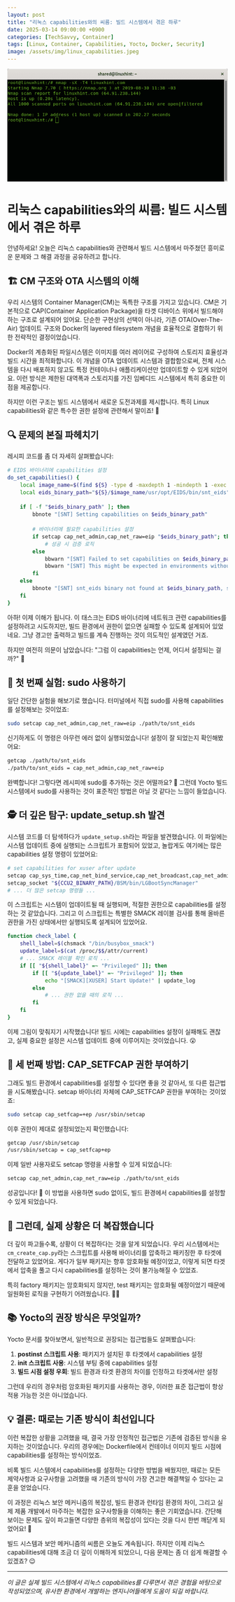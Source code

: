```yaml
---
layout: post
title: "리눅스 capabilities와의 씨름: 빌드 시스템에서 겪은 하루"
date: 2025-03-14 09:00:00 +0900
categories: [TechSavvy, Container]
tags: [Linux, Container, Capabilities, Yocto, Docker, Security]
image: /assets/img/linux_capabilities.jpeg
---
```


![Linux Capabilities](/assets/img/linux_capabilities.jpeg)

# 리눅스 capabilities와의 씨름: 빌드 시스템에서 겪은 하루

안녕하세요! 오늘은 리눅스 capabilities와 관련해서 빌드 시스템에서 마주쳤던 흥미로운 문제와 그 해결 과정을 공유하려고 합니다. 

## 🏗️ CM 구조와 OTA 시스템의 이해

우리 시스템의 Container Manager(CM)는 독특한 구조를 가지고 있습니다. CM은 기본적으로 CAP(Container Application Package)을 타겟 디바이스 위에서 빌드해야 하는 구조로 설계되어 있어요. 단순한 구현상의 선택이 아니라, 기존 OTA(Over-The-Air) 업데이트 구조와 Docker의 layered filesystem 개념을 효율적으로 결합하기 위한 전략적인 결정이었습니다.

Docker의 계층화된 파일시스템은 이미지를 여러 레이어로 구성하여 스토리지 효율성과 빌드 시간을 최적화합니다. 이 개념을 OTA 업데이트 시스템과 결합함으로써, 전체 시스템을 다시 배포하지 않고도 특정 컨테이너나 애플리케이션만 업데이트할 수 있게 되었어요. 이런 방식은 제한된 대역폭과 스토리지를 가진 임베디드 시스템에서 특히 중요한 이점을 제공합니다.

하지만 이런 구조는 빌드 시스템에서 새로운 도전과제를 제시합니다. 특히 Linux capabilities와 같은 특수한 권한 설정에 관련해서 말이죠! 🤔

## 🔍 문제의 본질 파헤치기

레시피 코드를 좀 더 자세히 살펴봤습니다:

```bash
# EIDS 바이너리에 capabilities 설정
do_set_capabilities() {
    local image_name=$(find ${S} -type d -maxdepth 1 -mindepth 1 -exec basename {} \;)
    local eids_binary_path="${S}/$image_name/usr/opt/EIDS/bin/snt_eids"
    
    if [ -f "$eids_binary_path" ]; then
        bbnote "[SNT] Setting capabilities on $eids_binary_path"
        
        # 바이너리에 필요한 capabilities 설정
        if setcap cap_net_admin,cap_net_raw=eip "$eids_binary_path"; then
            # 성공 시 검증 로직
        else
            bbwarn "[SNT] Failed to set capabilities on $eids_binary_path"
            bbwarn "[SNT] This might be expected in environments without CAP_SETFCAP permissions"
        fi
    else
        bbnote "[SNT] snt_eids binary not found at $eids_binary_path, skipping capability setting"
    fi
}
```

아하! 이제 이해가 됩니다. 이 태스크는 EIDS 바이너리에 네트워크 관련 capabilities를 설정하려고 시도하지만, 빌드 환경에서 권한이 없으면 실패할 수 있도록 설계되어 있었네요. 그냥 경고만 출력하고 빌드를 계속 진행하는 것이 의도적인 설계였던 거죠.

하지만 여전히 의문이 남았습니다: "그럼 이 capabilities는 언제, 어디서 설정되는 걸까?" 🧐

## 🧪 첫 번째 실험: sudo 사용하기

일단 간단한 실험을 해보기로 했습니다. 터미널에서 직접 sudo를 사용해 capabilities를 설정해보는 것이었죠:

```bash
sudo setcap cap_net_admin,cap_net_raw=eip ./path/to/snt_eids
```

신기하게도 이 명령은 아무런 에러 없이 실행되었습니다! 설정이 잘 되었는지 확인해봤어요:

```bash
getcap ./path/to/snt_eids
./path/to/snt_eids = cap_net_admin,cap_net_raw+eip
```

완벽합니다! 그렇다면 레시피에 sudo를 추가하는 것은 어떨까요? 🤔 그런데 Yocto 빌드 시스템에서 sudo를 사용하는 것이 표준적인 방법은 아닐 것 같다는 느낌이 들었습니다.

## 🕵️ 더 깊은 탐구: update_setup.sh 발견

시스템 코드를 더 탐색하다가 `update_setup.sh`라는 파일을 발견했습니다. 이 파일에는 시스템 업데이트 중에 실행되는 스크립트가 포함되어 있었고, 놀랍게도 여기에는 많은 capabilities 설정 명령이 있었어요:

```bash
# set capabilities for xuser after update
setcap cap_sys_time,cap_net_bind_service,cap_net_broadcast,cap_net_admin,cap_net_raw,cap_sys_resource=+eip ${CCU2_BINARY_PATH}/ApSysMgr/bin/LGSystemManager 2>&1 | update_log
setcap_socket "${CCU2_BINARY_PATH}/BSM/bin/LGBootSyncManager"
# ... 더 많은 setcap 명령들 ...
```

이 스크립트는 시스템이 업데이트될 때 실행되며, 적절한 권한으로 capabilities를 설정하는 것 같았습니다. 그리고 이 스크립트는 특별한 SMACK 레이블 검사를 통해 올바른 권한을 가진 상태에서만 실행되도록 설계되어 있었어요.

```bash
function check_label {
    shell_label=$(chsmack "/bin/busybox_smack")
    update_label=$(cat /proc/$$/attr/current)
    # ... SMACK 레이블 확인 로직 ...
    if [[ "${shell_label}" =~ "Privileged" ]]; then
        if [[ "${update_label}" =~ "Privileged" ]]; then
            echo "[SMACK][XUSER] Start Update!" | update_log
        else
            # ... 권한 없을 때의 로직 ...
        fi
    fi
}
```

이제 그림이 맞춰지기 시작했습니다! 빌드 시에는 capabilities 설정이 실패해도 괜찮고, 실제 중요한 설정은 시스템 업데이트 중에 이루어지는 것이었습니다. 😮

## 🔧 세 번째 방법: CAP_SETFCAP 권한 부여하기

그래도 빌드 환경에서 capabilities를 설정할 수 있다면 좋을 것 같아서, 또 다른 접근법을 시도해봤습니다. setcap 바이너리 자체에 CAP_SETFCAP 권한을 부여하는 것이었죠:

```bash
sudo setcap cap_setfcap=+ep /usr/sbin/setcap
```

이후 권한이 제대로 설정되었는지 확인했습니다:

```bash
getcap /usr/sbin/setcap
/usr/sbin/setcap = cap_setfcap+ep
```

이제 일반 사용자로도 setcap 명령을 사용할 수 있게 되었습니다:

```bash
setcap cap_net_admin,cap_net_raw=eip ./path/to/snt_eids
```

성공입니다! 🎉 이 방법을 사용하면 sudo 없이도, 빌드 환경에서 capabilities를 설정할 수 있게 되었습니다.

## 🤔 그런데, 실제 상황은 더 복잡했습니다

더 깊이 파고들수록, 상황이 더 복잡하다는 것을 알게 되었습니다. 우리 시스템에서는 `cm_create_cap.py`라는 스크립트를 사용해 바이너리를 압축하고 패키징한 후 타겟에 전달하고 있었어요. 게다가 일부 패키지는 향후 암호화될 예정이었고, 이렇게 되면 타겟에서 압축을 풀고 다시 capabilities를 설정하는 것이 불가능해질 수 있었죠.

특히 factory 패키지는 암호화되지 않지만, test 패키지는 암호화될 예정이었기 때문에 일원화된 로직을 구현하기 어려웠습니다. 😵‍💫

## 📚 Yocto의 권장 방식은 무엇일까?

Yocto 문서를 찾아보면서, 일반적으로 권장되는 접근법들도 살펴봤습니다:

1. **postinst 스크립트 사용**: 패키지가 설치된 후 타겟에서 capabilities 설정
2. **init 스크립트 사용**: 시스템 부팅 중에 capabilities 설정
3. **빌드 시점 설정 우회**: 빌드 환경과 타겟 환경의 차이를 인정하고 타겟에서만 설정

그런데 우리의 경우처럼 암호화된 패키지를 사용하는 경우, 이러한 표준 접근법이 항상 적용 가능한 것은 아니었습니다.

## 💡 결론: 때로는 기존 방식이 최선입니다

이런 복잡한 상황을 고려했을 때, 결국 가장 안정적인 접근법은 기존에 검증된 방식을 유지하는 것이었습니다. 우리의 경우에는 Dockerfile에서 컨테이너 이미지 빌드 시점에 capabilities를 설정하는 방식이었죠.

비록 빌드 시스템에서 capabilities를 설정하는 다양한 방법을 배웠지만, 때로는 모든 제약사항과 요구사항을 고려했을 때 기존의 방식이 가장 견고한 해결책일 수 있다는 교훈을 얻었습니다.

이 과정은 리눅스 보안 메커니즘의 복잡성, 빌드 환경과 런타임 환경의 차이, 그리고 실제 제품 개발에서 마주하는 복잡한 요구사항들을 이해하는 좋은 기회였습니다. 간단해 보이는 문제도 깊이 파고들면 다양한 층위의 복잡성이 있다는 것을 다시 한번 깨닫게 되었어요! 🧠

빌드 시스템과 보안 메커니즘의 씨름은 오늘도 계속됩니다. 하지만 이제 리눅스 capabilities에 대해 조금 더 깊이 이해하게 되었으니, 다음 문제는 좀 더 쉽게 해결할 수 있겠죠? 😉

---

*이 글은 실제 빌드 시스템에서 리눅스 capabilities를 다루면서 겪은 경험을 바탕으로 작성되었으며, 유사한 환경에서 개발하는 엔지니어들에게 도움이 되길 바랍니다.*
